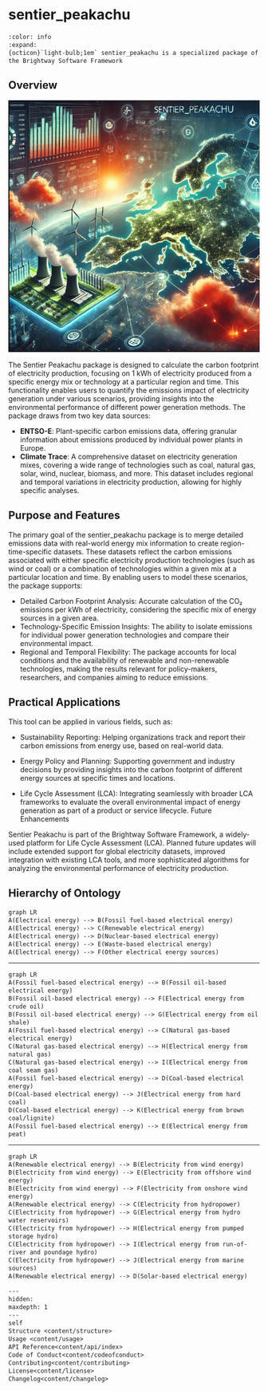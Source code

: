 # sentier_peakachu

```{button-link} https://docs.brightway.dev
:color: info
:expand:
{octicon}`light-bulb;1em` sentier_peakachu is a specialized package of the Brightway Software Framework
```
## Overview
![alt text](picture.jpg)

The Sentier Peakachu package is designed to calculate the carbon footprint of electricity production, focusing on 1 kWh of electricity produced from a specific energy mix or technology at a particular region and time. This functionality enables users to quantify the emissions impact of electricity generation under various scenarios, providing insights into the environmental performance of different power generation methods.
The package draws from two key data sources:
* **ENTSO-E**: Plant-specific carbon emissions data, offering granular information about emissions produced by individual power plants in Europe.
* **Climate Trace**: A comprehensive dataset on electricity generation mixes, covering a wide range of technologies such as coal, natural gas, solar, wind, nuclear, biomass, and more. This dataset includes regional and temporal variations in electricity production, allowing for highly specific analyses.

## Purpose and Features

The primary goal of the sentier_peakachu package is to merge detailed emissions data with real-world energy mix information to create region-time-specific datasets. These datasets reflect the carbon emissions associated with either specific electricity production technologies (such as wind or coal) or a combination of technologies within a given mix at a particular location and time.
By enabling users to model these scenarios, the package supports:

* Detailed Carbon Footprint Analysis: Accurate calculation of the CO₂ emissions per kWh of electricity, considering the specific mix of energy sources in a given area.
* Technology-Specific Emission Insights: The ability to isolate emissions for individual power generation technologies and compare their environmental impact.
* Regional and Temporal Flexibility: The package accounts for local conditions and the availability of renewable and non-renewable technologies, making the results relevant for policy-makers, researchers, and companies aiming to reduce emissions.

## Practical Applications

This tool can be applied in various fields, such as:

* Sustainability Reporting: Helping organizations track and report their carbon emissions from energy use, based on real-world data.

* Energy Policy and Planning: Supporting government and industry decisions by providing insights into the carbon footprint of different energy sources at specific times and locations.

* Life Cycle Assessment (LCA): Integrating seamlessly with broader LCA frameworks to evaluate the overall environmental impact of energy generation as part of a product or service lifecycle.
Future Enhancements

Sentier Peakachu is part of the Brightway Software Framework, a widely-used platform for Life Cycle Assessment (LCA). Planned future updates will include extended support for global electricity datasets, improved integration with existing LCA tools, and more sophisticated algorithms for analyzing the environmental performance of electricity production.



## Hierarchy of Ontology
```{mermaid}
graph LR
A(Electrical energy) --> B(Fossil fuel-based electrical energy)
A(Electrical energy) --> C(Renewable electrical energy)
A(Electrical energy) --> D(Nuclear-based electrical energy)
A(Electrical energy) --> E(Waste-based electrical energy)
A(Electrical energy) --> F(Other electrical energy sources)
```
---
```{mermaid}
graph LR
A(Fossil fuel-based electrical energy) --> B(Fossil oil-based electrical energy)
B(Fossil oil-based electrical energy) --> F(Electrical energy from crude oil)
B(Fossil oil-based electrical energy) --> G(Electrical energy from oil shale)
A(Fossil fuel-based electrical energy) --> C(Natural gas-based electrical energy)
C(Natural gas-based electrical energy) --> H(Electrical energy from natural gas)
C(Natural gas-based electrical energy) --> I(Electrical energy from coal seam gas)
A(Fossil fuel-based electrical energy) --> D(Coal-based electrical energy)
D(Coal-based electrical energy) --> J(Electrical energy from hard coal)
D(Coal-based electrical energy) --> K(Electrical energy from brown coal/lignite)
A(Fossil fuel-based electrical energy) --> E(Electrical energy from peat)
```
---
```{mermaid}
graph LR
A(Renewable electrical energy) --> B(Electricity from wind energy)
B(Electricity from wind energy) --> E(Electricity from offshore wind energy)
B(Electricity from wind energy) --> F(Electricity from onshore wind energy)
A(Renewable electrical energy) --> C(Electricity from hydropower)
C(Electricity from hydropower) --> G(Electrical energy from hydro water reservoirs)
C(Electricity from hydropower) --> H(Electrical energy from pumped storage hydro)
C(Electricity from hydropower) --> I(Electrical energy from run-of-river and poundage hydro)
C(Electricity from hydropower) --> J(Electrical energy from marine sources)
A(Renewable electrical energy) --> D(Solar-based electrical energy)
```



```{toctree}
---
hidden:
maxdepth: 1
---
self
Structure <content/structure>
Usage <content/usage>
API Reference<content/api/index>
Code of Conduct<content/codeofconduct>
Contributing<content/contributing>
License<content/license>
Changelog<content/changelog>
```
